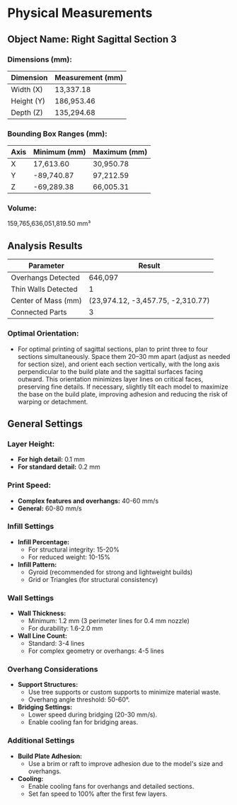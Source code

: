 
# Physical Measurements

## Object Name: Right Sagittal Section 3

### Dimensions (mm):
| Dimension  | Measurement (mm) |
|------------|------------------|
| Width (X)  | 13,337.18        |
| Height (Y) | 186,953.46       |
| Depth (Z)  | 135,294.68       |

### Bounding Box Ranges (mm):
| Axis | Minimum (mm) | Maximum (mm) |
|------|--------------|--------------|
| X    | 17,613.60    | 30,950.78    |
| Y    | -89,740.87   | 97,212.59    |
| Z    | -69,289.38   | 66,005.31    |

### Volume:
159,765,636,051,819.50 mm³

## Analysis Results

| Parameter           | Result                            |
|---------------------|-----------------------------------|
| Overhangs Detected  | 646,097                           |
| Thin Walls Detected | 1                                 |
| Center of Mass (mm) | (23,974.12, -3,457.75, -2,310.77) |
| Connected Parts     | 3                                 |

### Optimal Orientation:
- For optimal printing of sagittal sections, plan to print three to four sections simultaneously. Space them 20–30 mm apart (adjust as needed for section size), and orient each section vertically, with the long axis perpendicular to the build plate and the sagittal surfaces facing outward. This orientation minimizes layer lines on critical faces, preserving fine details. If necessary, slightly tilt each model to maximize the base on the build plate, improving adhesion and reducing the risk of warping or detachment.

## General Settings

### Layer Height:
- **For high detail:** 0.1 mm
- **For standard detail:** 0.2 mm

### Print Speed:
- **Complex features and overhangs:** 40-60 mm/s
- **General:** 60-80 mm/s

### Infill Settings
- **Infill Percentage:**
  - For structural integrity: 15-20%
  - For reduced weight: 10-15%
- **Infill Pattern:**
  - Gyroid (recommended for strong and lightweight builds)
  - Grid or Triangles (for structural consistency)

### Wall Settings
- **Wall Thickness:**
  - Minimum: 1.2 mm (3 perimeter lines for 0.4 mm nozzle)
  - For durability: 1.6-2.0 mm
- **Wall Line Count:**  
  - Standard: 3-4 lines  
  - For complex geometry or overhangs: 4-5 lines  

### Overhang Considerations
- **Support Structures:**  
  - Use tree supports or custom supports to minimize material waste.  
  - Overhang angle threshold: 50-60°.
- **Bridging Settings:**  
  - Lower speed during bridging (20-30 mm/s).  
  - Enable cooling fan for bridging areas.

### Additional Settings
- **Build Plate Adhesion:**  
  - Use a brim or raft to improve adhesion due to the model's size and overhangs.
- **Cooling:**  
  - Enable cooling fans for overhangs and detailed sections.  
  - Set fan speed to 100% after the first few layers.
